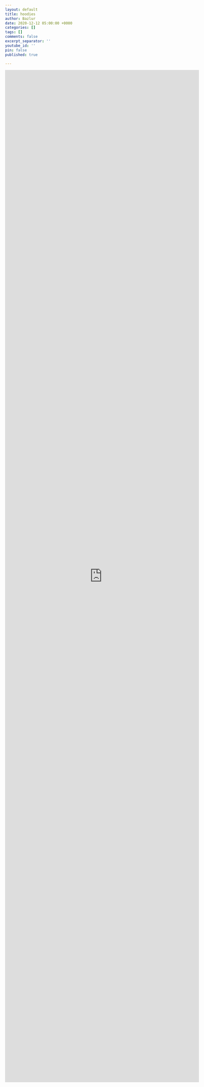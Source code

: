 ```yaml
---
layout: default
title: hoodies
author: Bazlur
date: 2020-12-12 05:00:00 +0000
categories: []
tags: []
comments: false
excerpt_separator: ''
youtube_id: ''
pin: false
published: true

---
```

<iframe src="https://docs.google.com/forms/d/e/1FAIpQLScaJGbHAziD_OyrvZdFZI1QjNuzUlN4MM1WUVJuH6Ekzfv2Vw/viewform?embedded=true" width="640" height="3336" frameborder="0" marginheight="0" marginwidth="0">Loading…</iframe>
